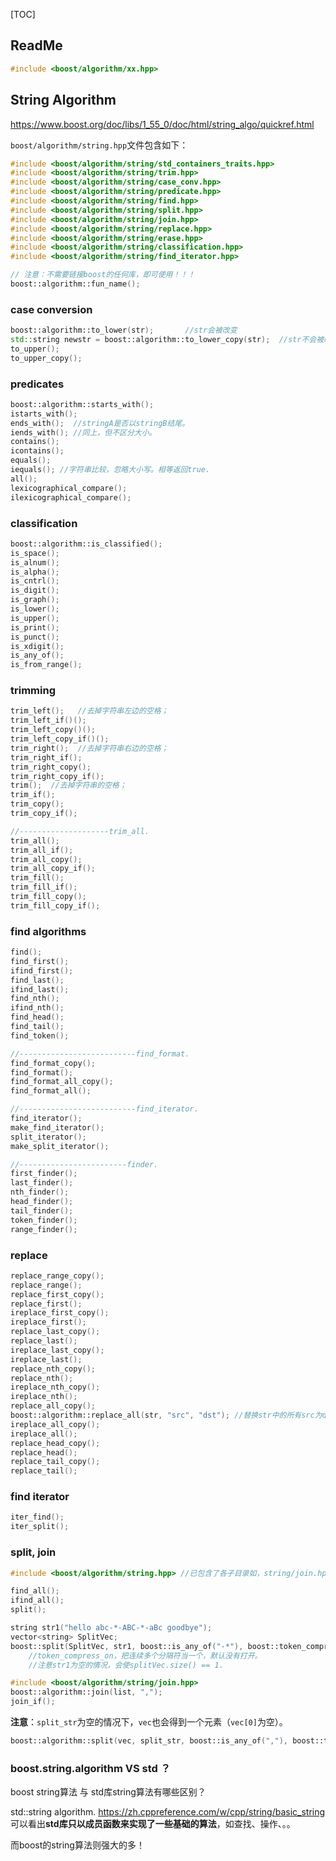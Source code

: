 [TOC]



## ReadMe

```cpp
#include <boost/algorithm/xx.hpp>
```



## String Algorithm

https://www.boost.org/doc/libs/1_55_0/doc/html/string_algo/quickref.html

`boost/algorithm/string.hpp`文件包含如下：

```cpp
#include <boost/algorithm/string/std_containers_traits.hpp>
#include <boost/algorithm/string/trim.hpp>
#include <boost/algorithm/string/case_conv.hpp>
#include <boost/algorithm/string/predicate.hpp>
#include <boost/algorithm/string/find.hpp>
#include <boost/algorithm/string/split.hpp>
#include <boost/algorithm/string/join.hpp>
#include <boost/algorithm/string/replace.hpp>
#include <boost/algorithm/string/erase.hpp>
#include <boost/algorithm/string/classification.hpp>
#include <boost/algorithm/string/find_iterator.hpp>

// 注意：不需要链接boost的任何库，即可使用！！！
boost::algorithm::fun_name();
```



### case conversion

```cpp
boost::algorithm::to_lower(str);       //str会被改变
std::string newstr = boost::algorithm::to_lower_copy(str);  //str不会被改变
to_upper();
to_upper_copy();
```



### predicates

```cpp
boost::algorithm::starts_with();
istarts_with();
ends_with();  //stringA是否以stringB结尾。
iends_with(); //同上，但不区分大小。
contains();
icontains();
equals();
iequals(); //字符串比较，忽略大小写。相等返回true.
all();
lexicographical_compare();
ilexicographical_compare();
```



### classification

```cpp
boost::algorithm::is_classified();
is_space();
is_alnum();
is_alpha();
is_cntrl();
is_digit();
is_graph();
is_lower();
is_upper();
is_print();
is_punct();
is_xdigit();
is_any_of();
is_from_range();
```



### trimming

```cpp
trim_left();   //去掉字符串左边的空格；
trim_left_if()();
trim_left_copy()();
trim_left_copy_if()();
trim_right();  //去掉字符串右边的空格；
trim_right_if();
trim_right_copy();
trim_right_copy_if();
trim();  //去掉字符串的空格；
trim_if();
trim_copy();
trim_copy_if();

//--------------------trim_all.
trim_all();
trim_all_if();
trim_all_copy();
trim_all_copy_if();
trim_fill();
trim_fill_if();
trim_fill_copy();
trim_fill_copy_if();
```



### find algorithms

```cpp
find();
find_first();
ifind_first();
find_last();
ifind_last();
find_nth();
ifind_nth();
find_head();
find_tail();
find_token();

//--------------------------find_format.
find_format_copy();
find_format();
find_format_all_copy();
find_format_all();

//--------------------------find_iterator.
find_iterator();
make_find_iterator();
split_iterator();
make_split_iterator();

//------------------------finder.
first_finder();
last_finder();
nth_finder();
head_finder();
tail_finder();
token_finder();
range_finder();
```



### replace

```cpp
replace_range_copy();
replace_range();
replace_first_copy();
replace_first();
ireplace_first_copy();
ireplace_first();
replace_last_copy();
replace_last();
ireplace_last_copy();
ireplace_last();
replace_nth_copy();
replace_nth();
ireplace_nth_copy();
ireplace_nth();
replace_all_copy();
boost::algorithm::replace_all(str, "src", "dst"); //替换str中的所有src为dst。
ireplace_all_copy();
ireplace_all();
replace_head_copy();
replace_head();
replace_tail_copy();
replace_tail();
```



### find iterator

```cpp
iter_find();
iter_split();
```



### split, join

```cpp
#include <boost/algorithm/string.hpp> //已包含了各子目录如，string/join.hpp

find_all();
ifind_all();
split();

string str1("hello abc-*-ABC-*-aBc goodbye");
vector<string> SplitVec; 
boost::split(SplitVec, str1, boost::is_any_of("-*"), boost::token_compress_on);
	//token_compress_on，把连续多个分隔符当一个，默认没有打开。
	//注意str1为空的情况，会使splitVec.size() == 1.

#include <boost/algorithm/string/join.hpp>
boost::algorithm::join(list, ",");
join_if();
```

**注意**：`split_str`为空的情况下，`vec`也会得到一个元素（`vec[0]`为空）。

```cpp
boost::algorithm::split(vec, split_str, boost::is_any_of(","), boost::token_compress_on);
```





### boost.string.algorithm VS std ？

boost string算法 与 std库string算法有哪些区别？

std::string algorithm. https://zh.cppreference.com/w/cpp/string/basic_string
可以看出**std库只以成员函数来实现了一些基础的算法**，如查找、操作、。。

而boost的string算法则强大的多！





